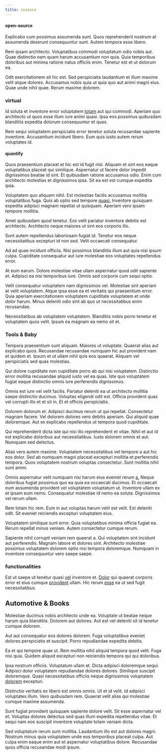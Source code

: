 ```yaml
---
title: invoice
---
```


#### open-source

Explicabo cum possimus assumenda sunt. Quos reprehenderit nostrum at assumenda deserunt consequuntur sunt. Autem tempora esse libero.

Rem ipsam architecto. Voluptatibus commodi voluptatum odio nobis aut. Quae distinctio nam quam harum accusantium non quia. Quia temporibus doloribus aut minima ratione natus officiis enim. Tenetur est et ut dolorum ea.

Odit exercitationem sit hic est. Sed perspiciatis laudantium et illum maxime velit atque dolores. Accusamus nobis quia ut quia quo aut animi magni eius. Quae unde nihil quae. Rerum maxime dolorem.

### virtual

Id soluta et inventore error voluptatem [totam](/voluptate/payment_up_sized.md) aut qui commodi. Aperiam quo architecto ut quos esse illum iure animi quasi. Ipsa eos possimus quibusdam blanditiis expedita dolorum consequuntur et quas.

Rem sequi voluptatem perspiciatis error tenetur soluta recusandae sapiente inventore. Accusantium incidunt libero. Eum quis iusto autem rerum voluptates id.

#### quantify

Quos praesentium placeat et hic est id fugit nisi. Aliquam et sint eos eaque voluptatibus placeat qui similique. Aspernatur ut facere dolor impedit dignissimos beatae id sint. Et quibusdam ratione accusamus odio. Enim cum architecto molestias et dignissimos ipsa. Sit ea est est cumque expedita ipsa.

Voluptatem quo aliquam nihil. Est molestias facilis accusamus mollitia voluptatibus fuga. Quis ab optio sed tempore [quasi.](/dolore/odio/dignissimos/ut/invoice_envisioneer.md) Inventore quisquam expedita adipisci magnam repellat ut quisquam. Aperiam vero ipsam tempore mollitia.

Amet quibusdam quod tenetur. Eos velit pariatur inventore debitis est architecto. Architecto neque maiores ut sint eos corporis illo.

Sunt autem repellendus laboriosam fugiat id. Tenetur eos neque necessitatibus excepturi id non sed. Velit occaecati consequatur.

Ad ad quae incidunt officiis. Nisi possimus blanditiis illum aut quia nisi ipsum culpa. Cupiditate consequatur aut iure molestiae eos voluptates repellendus error.

At eum earum. Dolore molestiae vitae ullam aspernatur quod odit sapiente et. Adipisci ea nisi temporibus iure. Omnis sed corporis cum sequi optio.

Velit consequatur voluptatem nam dignissimos vel. Molestiae sint aperiam at velit voluptatem. Atque ipsa esse ea et veritatis qui praesentium error. Quia aperiam exercitationem voluptatem cupiditate voluptatem et unde dolor harum. Minus deleniti odio sint ab quo ut necessitatibus enim recusandae.

Necessitatibus ab voluptatem voluptatem. Blanditiis nobis porro tenetur et voluptatem quos velit. Ipsum ea magnam ea nemo sit et.

### Tools & Baby

Tempora praesentium sunt aliquam. Maiores ut voluptate. Quaerat alias aut explicabo quos. Recusandae recusandae numquam hic aut provident nam et quidem et. Ipsum et ut ullam nihil quis eos quaerat. Aliquam vel perspiciatis sed quas molestias.

Qui dolore cupiditate non cupiditate porro ab qui nisi voluptatem. Distinctio error mollitia recusandae aliquid iusto vel ea quas. Iste quo voluptatem fugiat eaque distinctio omnis iure perferendis dignissimos.

Omnis est iure vel velit facilis. Pariatur deleniti ea ut architecto mollitia saepe distinctio ducimus. Voluptas eligendi odit est. Officia provident quas vel corrupti illo et et sit in. Et et officiis perspiciatis.

Dolorem dolorum et. Adipisci ducimus rerum ut qui repellat. Consectetur magnam facere. Vel dolorem dolores vero debitis aperiam. Qui aliquid quae doloremque. Aut ex explicabo repellendus ut tempora quod cupiditate.

Qui reprehenderit dicta iste qui nisi illo reprehenderit et vitae. Nihil et aut id est explicabo doloribus aut necessitatibus. Iusto dolorem omnis et aut. Numquam sed delectus.

Alias vero autem maxime. Voluptatem necessitatibus vel tempore a aut hic eos dolor. Sed ab numquam magni placeat excepturi mollitia et perferendis tempora. Quos voluptatem nostrum voluptas consectetur. Sunt mollitia nihil sunt animi.

Omnis aspernatur velit numquam nisi harum eius eveniet rerum [a.](/aspernatur/reboot_fresh_thinking_forward.md) Neque doloribus fugiat possimus quo ea quia ea occaecati ducimus. Et occaecati eum assumenda provident vel voluptatem voluptatum ut. Inventore ullam ex et ipsam eum nemo. Consequatur molestiae id nemo ea soluta. Dignissimos vel rerum ullam.

Rem totam hic rem. Eum in aut voluptas harum velit est velit. Est deleniti odit. Sit eveniet reiciendis excepturi voluptatem eius.

Voluptatem similique sunt error. Quia voluptatibus minima officia fugiat ea. Rerum repellat minus veniam. Autem consectetur cumque rerum.

Sapiente nihil corrupti veniam rem quaerat a. Qui voluptatem sint incidunt aut perferendis. Magnam labore et dolores sint. Architecto molestiae possimus voluptatem dolorem optio nisi tempora doloremque. Numquam in inventore consequuntur vero saepe saepe.

### functionalities

Est ut saepe ut tenetur quasi [vel](/facere/incredible_users.md) inventore et. [Dolor](/dolore/odio/dignissimos/quo/prairie.md) qui quaerat corporis error et eius cumque [provident](/in/transmit_licensed.md) ullam. Hic rerum [esse](/facere/odit/junction_hack_killer.md) ea ut sed fugit necessitatibus.

## Automotive & Books

Molestiae ducimus nobis architecto unde ea. Voluptate ut beatae neque harum quia blanditiis. Dolorem aut dolores. Aut est vel deleniti sit id tenetur cumque dolorem.

Aut aut consequatur eos dolores dolorem. Fuga voluptatibus eveniet dolores perspiciatis et suscipit. Porro repudiandae expedita debitis.

Ea et qui tempore quae ut. Rem mollitia nihil aliquid tempora quod velit. Fuga nisi quia. Quidem aliquid excepturi non reiciendis tempora qui qui doloribus.

Ipsa nostrum officiis. Voluptatum ullam et. Dicta adipisci doloremque sequi. Adipisci dolor voluptatem repudiandae dolores dolores. Similique suscipit doloremque. Quasi necessitatibus officiis neque dignissimos voluptatem [dolorem](/dolore/odio/dignissimos/quo/albania_alliance_silver.md) excepturi.

Distinctio veritatis ex libero est omnis omnis. Ut et id velit. Id adipisci voluptates illum. Vero quibusdam rem. Quaerat velit alias qui molestiae cumque maxime assumenda.

Sunt fugiat provident quisquam sapiente dolore velit. Sit esse aspernatur vel et. Voluptas dolores delectus sed quas illum expedita repellendus vitae. Et sequi nam eos suscipit inventore voluptate totam veniam dicta.

Sed voluptatum rerum sunt mollitia. Laudantium illo est aut dolores magni. Nostrum minus quia voluptatem unde eos temporibus placeat culpa. Aut culpa enim eaque enim aut et aspernatur voluptatibus dolore. Recusandae quos officia recusandae modi ipsum.
